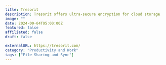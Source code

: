 ```yaml
---
title: Tresorit
description: Tresorit offers ultra-secure encryption for cloud storage, encrypted file sharing & storage.
image: ""
date: 2024-09-04T05:00:00Z
featured: false
affiliated: false
draft: false

externalURL: https://tresorit.com/
category: "Productivity and Work"
tags: ["File Sharing and Sync"]
---
```

